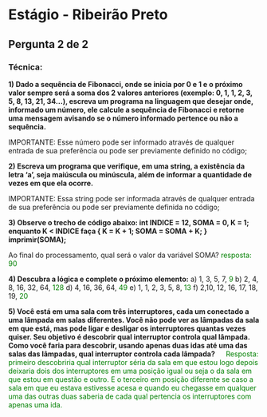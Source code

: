 # Estágio - Ribeirão Preto
## Pergunta 2 de 2

### Técnica:

**1) Dado a sequência de Fibonacci, onde se inicia por 0 e 1 e o próximo valor sempre será a soma dos 2 valores anteriores (exemplo: 0, 1, 1, 2, 3, 5, 8, 13, 21, 34...), escreva um programa na linguagem que desejar onde, informado um número, ele calcule a sequência de Fibonacci e retorne uma mensagem avisando se o número informado pertence ou não a sequência.**

IMPORTANTE: Esse número pode ser informado através de qualquer entrada de sua preferência ou pode ser previamente definido no código;

**2) Escreva um programa que verifique, em uma string, a existência da letra ‘a’, seja maiúscula ou minúscula, além de informar a quantidade de vezes em que ela ocorre.**

IMPORTANTE: Essa string pode ser informada através de qualquer entrada de sua preferência ou pode ser previamente definida no código; 

**3) Observe o trecho de código abaixo: int INDICE = 12, SOMA = 0, K = 1; enquanto K < INDICE faça { K = K + 1; SOMA = SOMA + K; } imprimir(SOMA);**

Ao final do processamento, qual será o valor da variável SOMA?
<span style="color:green">resposta: 90</span>

**4) Descubra a lógica e complete o próximo elemento:**
a) 1, 3, 5, 7, <span style="color:green">9</span> 
b) 2, 4, 8, 16, 32, 64, <span style="color:green">128</span>
d) 4, 16, 36, 64, <span style="color:green">49</span>
e) 1, 1, 2, 3, 5, 8, <span style="color:green">13</span> 
f) 2,10, 12, 16, 17, 18, 19, <span style="color:green">20</span>


**5) Você está em uma sala com três interruptores, cada um conectado a uma lâmpada em salas diferentes. Você não pode ver as lâmpadas da sala em que está, mas pode ligar e desligar os interruptores quantas vezes quiser. Seu objetivo é descobrir qual interruptor controla qual lâmpada. Como você faria para descobrir, usando apenas duas idas até uma das salas das lâmpadas, qual interruptor controla cada lâmpada?**   
<span style="color:green">Resposta:  primeiro descobriria qual  interruptor séria da sala em que estou logo depois deixaria dois dos interruptores em uma posição igual ou seja o da sala em que estou em questão e outro. E o terceiro em posição diferente se caso a sala em que eu estava estivesse acesa e quando eu chegasse em qualquer uma das outras  duas saberia de cada qual pertencia os interruptores com apenas uma ida.</span>